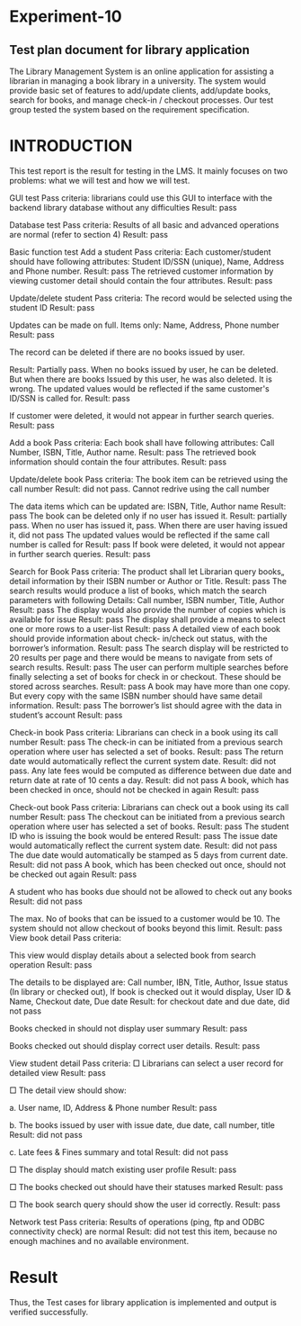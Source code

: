 # Experiment-10
## Test plan document for library application

The Library Management System is an online application for assisting a librarian in managing a book library in a university. The system would provide basic set of features to add/update clients, add/update books, search for books, and manage check-in / checkout processes. Our test group tested the system based on the requirement specification.

# INTRODUCTION

This test report is the result for testing in the LMS. It mainly focuses on two problems: what we will test and how we will test.

GUI test
Pass criteria: librarians could use this GUI to interface with the backend library database without any difficulties Result: pass

Database test
Pass criteria: Results of all basic and advanced operations are normal (refer to section 4) Result: pass

Basic function test Add a student Pass criteria:
Each customer/student should have following attributes: Student ID/SSN (unique), Name, Address and Phone number. Result: pass The retrieved customer information by viewing customer detail should contain the four attributes. Result: pass

Update/delete student Pass criteria:
The record would be selected using the student ID Result: pass

Updates can be made on full. Items only: Name, Address, Phone number Result: pass

The record can be deleted if there are no books issued by user.

Result: Partially pass. When no books issued by user, he can be deleted. But when there are books Issued by this user, he was also deleted. It is wrong. The updated values would be reflected if the same customer's ID/SSN is called for. Result: pass

If customer were deleted, it would not appear in further search queries. Result: pass

Add a book
Pass criteria: Each book shall have following attributes: Call Number, ISBN, Title, Author name. Result: pass The retrieved book information should contain the four attributes. Result: pass

Update/delete book
Pass criteria: The book item can be retrieved using the call number Result: did not pass. Cannot redrive using the call number

The data items which can be updated are: ISBN, Title, Author name Result: pass The book can be deleted only if no user has issued it. Result: partially pass. When no user has issued it, pass. When there are user having issued it, did not pass The updated values would be reflected if the same call number is called for Result: pass If book were deleted, it would not appear in further search queries. Result: pass

Search for Book
Pass criteria: The product shall let Librarian query books„ detail information by their ISBN number or Author or Title. Result: pass The search results would produce a list of books, which match the search parameters with following Details: Call number, ISBN number, Title, Author Result: pass The display would also provide the number of copies which is available for issue Result: pass The display shall provide a means to select one or more rows to a user-list Result: pass A detailed view of each book should provide information about check- in/check out status, with the borrower’s information. Result: pass The search display will be restricted to 20 results per page and there would be means to navigate from sets of search results. Result: pass The user can perform multiple searches before finally selecting a set of books for check in or checkout. These should be stored across searches. Result: pass A book may have more than one copy. But every copy with the same ISBN number should have same detail information. Result: pass The borrower’s list should agree with the data in student’s account Result: pass

Check-in book
Pass criteria: Librarians can check in a book using its call number Result: pass The check-in can be initiated from a previous search operation where user has selected a set of books. Result: pass The return date would automatically reflect the current system date. Result: did not pass. Any late fees would be computed as difference between due date and return date at rate of 10 cents a day. Result: did not pass A book, which has been checked in once, should not be checked in again Result: pass

Check-out book
Pass criteria: Librarians can check out a book using its call number Result: pass The checkout can be initiated from a previous search operation where user has selected a set of books. Result: pass The student ID who is issuing the book would be entered Result: pass The issue date would automatically reflect the current system date. Result: did not pass The due date would automatically be stamped as 5 days from current date. Result: did not pass A book, which has been checked out once, should not be checked out again Result: pass

A student who has books due should not be allowed to check out any books Result: did not pass

The max. No of books that can be issued to a customer would be 10. The system should not allow checkout of books beyond this limit. Result: pass View book detail Pass criteria:

This view would display details about a selected book from search operation Result: pass

The details to be displayed are: Call number, IBN, Title, Author, Issue status (In library or checked out), If book is checked out it would display, User ID & Name, Checkout date, Due date Result: for checkout date and due date, did not pass

Books checked in should not display user summary Result: pass

Books checked out should display correct user details. Result: pass

View student detail Pass criteria:
□ Librarians can select a user record for detailed view Result: pass

□ The detail view should show:

a. User name, ID, Address & Phone number Result: pass

b. The books issued by user with issue date, due date, call number, title Result: did not pass

c. Late fees & Fines summary and total Result: did not pass

□ The display should match existing user profile Result: pass

□ The books checked out should have their statuses marked Result: pass

□ The book search query should show the user id correctly. Result: pass

Network test
Pass criteria: Results of operations (ping, ftp and ODBC connectivity check) are normal Result: did not test this item, because no enough machines and no available environment.

# Result

Thus, the Test cases for library application is implemented and output is verified successfully.
